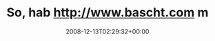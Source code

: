 ---
retweeted: false
source: <a href="http://twitter.com" rel="nofollow">Twitter Web Client</a>
entities:
  hashtags: []
  symbols: []
  user_mentions: []
  urls: []
display_text_range:
- '0'
- '122'
favorite_count: '0'
id_str: '1054654295'
truncated: false
retweet_count: '0'
id: '1054654295'
created_at: Sat Dec 13 02:29:32 +0000 2008
favorited: false
full_text: So, hab http://www.bascht.com mal die Weihnachtsmütze aufgesetzt. Weihnachten
  kann kommen! Ich geh solange mal schlafen...
lang: de
tags:
- pesos:twitter
date: '2008-12-13T02:29:32+00:00'
src: https://twitter.com/bascht/status/1054654295
original_url: https://twitter.com/bascht/status/1054654295
type: twitter_tweet
text: So, hab http://www.bascht.com mal die Weihnachtsmütze aufgesetzt. Weihnachten
  kann kommen! Ich geh solange mal schlafen...
title: So, hab http://www.bascht.com m

---